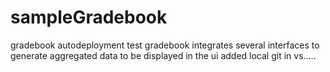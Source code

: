 # sampleGradebook
gradebook autodeployment test
gradebook integrates several interfaces to generate aggregated data to be displayed in the ui
added local git in vs.....